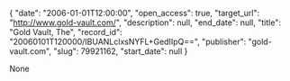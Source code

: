{
  "date": "2006-01-01T12:00:00", 
  "open_access": true, 
  "target_url": "http://www.gold-vault.com/", 
  "description": null, 
  "end_date": null, 
  "title": "Gold Vault, The", 
  "record_id": "20060101T120000/IBUANLclxsNYFL+GedIIpQ==", 
  "publisher": "gold-vault.com", 
  "slug": 79921162, 
  "start_date": null
}

None